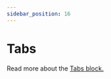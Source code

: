 ```yaml
---
sidebar_position: 16
---
```


# Tabs

Read more about the [Tabs block.](https://www.google.com/url?q=https://docs.google.com/document/d/1QQa5uvE3TG0TaK-wDjLlK9JXE5Kqy0NSQbwQ6o4UFAg/edit%23heading%3Dh.8di9w5eqqr1w&sa=D&source=editors&ust=1664361389186006&usg=AOvVaw2CR64Sw11_K_3uejL-kql7)